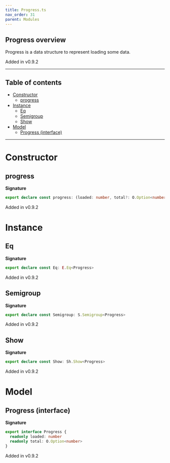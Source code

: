 ```yaml
---
title: Progress.ts
nav_order: 31
parent: Modules
---
```


## Progress overview

Progress is a data structure to represent loading some data.

Added in v0.9.2

---

<h2 class="text-delta">Table of contents</h2>

- [Constructor](#constructor)
  - [progress](#progress)
- [Instance](#instance)
  - [Eq](#eq)
  - [Semigroup](#semigroup)
  - [Show](#show)
- [Model](#model)
  - [Progress (interface)](#progress-interface)

---

# Constructor

## progress

**Signature**

```ts
export declare const progress: (loaded: number, total?: O.Option<number>) => Progress
```

Added in v0.9.2

# Instance

## Eq

**Signature**

```ts
export declare const Eq: E.Eq<Progress>
```

Added in v0.9.2

## Semigroup

**Signature**

```ts
export declare const Semigroup: S.Semigroup<Progress>
```

Added in v0.9.2

## Show

**Signature**

```ts
export declare const Show: Sh.Show<Progress>
```

Added in v0.9.2

# Model

## Progress (interface)

**Signature**

```ts
export interface Progress {
  readonly loaded: number
  readonly total: O.Option<number>
}
```

Added in v0.9.2
